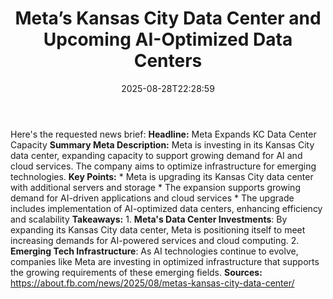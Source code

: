 ﻿---
title: "Meta’s Kansas City Data Center and Upcoming AI-Optimized Data Centers"
date: "2025-08-28T22:28:59"
category: "Markets"
summary: ""
slug: "metas kansas city data center and upcoming aioptimized data "
source_urls:
  - "https://about.fb.com/news/2025/08/metas-kansas-city-data-center/"
seo:
  title: "Meta’s Kansas City Data Center and Upcoming AI-Optimized Data Centers | Hash n Hedge"
  description: ""
  keywords: ["news", "markets", "brief"]
---
Here's the requested news brief:  **Headline:** Meta Expands KC Data Center Capacity  **Summary Meta Description:** Meta is investing in its Kansas City data center, expanding capacity to support growing demand for AI and cloud services. The company aims to optimize infrastructure for emerging technologies.  **Key Points:**  * Meta is upgrading its Kansas City data center with additional servers and storage * The expansion supports growing demand for AI-driven applications and cloud services * The upgrade includes implementation of AI-optimized data centers, enhancing efficiency and scalability  **Takeaways:**  1. **Meta's Data Center Investments**: By expanding its Kansas City data center, Meta is positioning itself to meet increasing demands for AI-powered services and cloud computing. 2. **Emerging Tech Infrastructure**: As AI technologies continue to evolve, companies like Meta are investing in optimized infrastructure that supports the growing requirements of these emerging fields.  **Sources:** https://about.fb.com/news/2025/08/metas-kansas-city-data-center/ 
